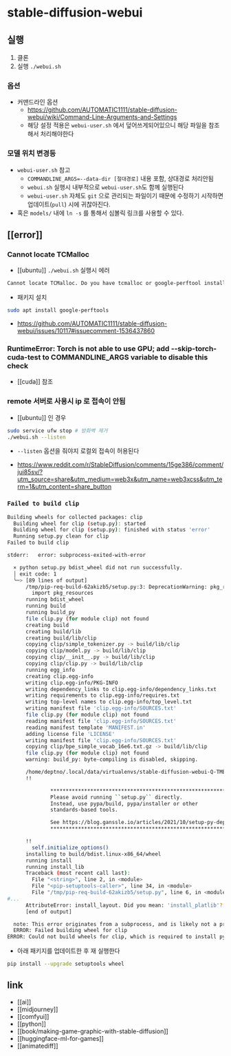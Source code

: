 # stable-diffusion-webui

## 실행
1. 클론
2. 실행 `./webui.sh`

### 옵션
- 커맨드라인 옵션
  + https://github.com/AUTOMATIC1111/stable-diffusion-webui/wiki/Command-Line-Arguments-and-Settings
  - 해당 설정 적용은 `webui-user.sh` 에서 덮어쓰게되어있으니 해당 파일을 참조해서 처리해야한다

###  모델 위치 변경등
- `webui-user.sh` 참고
  - `COMMANDLINE_ARGS=--data-dir [절대경로]` 내용 포함, 상대경로 처리안됨
  - `webui.sh` 실행시 내부적으로 `webui-user.sh`도 함께 실행된다
  - `webui-user.sh` 자체도 `git` 으로 관리되는 파일이기 때문에 수정하기 시작하면 업데이트(`pull`) 시에 귀찮아진다.
- 혹은 `models/` 내에 `ln -s` 를 통해서 심볼릭 링크를 사용할 수 있다.

## [[error]]
### Cannot locate TCMalloc
- [[ubuntu]] `./webui.sh` 실행시 에러
```sh 
Cannot locate TCMalloc. Do you have tcmalloc or google-perftool installed on your system? (improves CPU memory usage)
```
  - 패키지 설치
  ```sh 
  sudo apt install google-perftools
  ```
  + https://github.com/AUTOMATIC1111/stable-diffusion-webui/issues/10117#issuecomment-1536437860

### RuntimeError: Torch is not able to use GPU; add --skip-torch-cuda-test to COMMANDLINE_ARGS variable to disable this check
- [[cuda]] 참조

### remote 서버로 사용시 ip 로 접속이 안됨
- [[ubuntu]] 인 경우
```sh
sudo service ufw stop # 방화벽 제거
./webui.sh --listen
```
  - `--listen` 옵션을 줘야지 로컬외 접속이 허용된다
  + https://www.reddit.com/r/StableDiffusion/comments/15ge386/comment/jui85sv/?utm_source=share&utm_medium=web3x&utm_name=web3xcss&utm_term=1&utm_content=share_button
  
### `Failed to build clip`
```sh 
Building wheels for collected packages: clip
  Building wheel for clip (setup.py): started
  Building wheel for clip (setup.py): finished with status 'error'
  Running setup.py clean for clip
Failed to build clip

stderr:   error: subprocess-exited-with-error

  × python setup.py bdist_wheel did not run successfully.
  │ exit code: 1
  ╰─> [89 lines of output]
      /tmp/pip-req-build-62akizb5/setup.py:3: DeprecationWarning: pkg_resources is deprecated as an API. See https://setuptools.pypa.io/en/latest/pkg_resources.html
        import pkg_resources
      running bdist_wheel
      running build
      running build_py
      file clip.py (for module clip) not found
      creating build
      creating build/lib
      creating build/lib/clip
      copying clip/simple_tokenizer.py -> build/lib/clip
      copying clip/model.py -> build/lib/clip
      copying clip/__init__.py -> build/lib/clip
      copying clip/clip.py -> build/lib/clip
      running egg_info
      creating clip.egg-info
      writing clip.egg-info/PKG-INFO
      writing dependency_links to clip.egg-info/dependency_links.txt
      writing requirements to clip.egg-info/requires.txt
      writing top-level names to clip.egg-info/top_level.txt
      writing manifest file 'clip.egg-info/SOURCES.txt'
      file clip.py (for module clip) not found
      reading manifest file 'clip.egg-info/SOURCES.txt'
      reading manifest template 'MANIFEST.in'
      adding license file 'LICENSE'
      writing manifest file 'clip.egg-info/SOURCES.txt'
      copying clip/bpe_simple_vocab_16e6.txt.gz -> build/lib/clip
      file clip.py (for module clip) not found
      warning: build_py: byte-compiling is disabled, skipping.

      /home/deptno/.local/data/virtualenvs/stable-diffusion-webui-Q-TMEvtD/lib/python3.10/site-packages/setuptools/_distutils/cmd.py:66: SetuptoolsDeprecationWarning: setup.py install is deprecated.
      !!

              ********************************************************************************
              Please avoid running ``setup.py`` directly.
              Instead, use pypa/build, pypa/installer or other
              standards-based tools.

              See https://blog.ganssle.io/articles/2021/10/setup-py-deprecated.html for details.
              ********************************************************************************

      !!
        self.initialize_options()
      installing to build/bdist.linux-x86_64/wheel
      running install
      running install_lib
      Traceback (most recent call last):
        File "<string>", line 2, in <module>
        File "<pip-setuptools-caller>", line 34, in <module>
        File "/tmp/pip-req-build-62akizb5/setup.py", line 6, in <module>
#...
      AttributeError: install_layout. Did you mean: 'install_platlib'?
      [end of output]

  note: This error originates from a subprocess, and is likely not a problem with pip.
  ERROR: Failed building wheel for clip
ERROR: Could not build wheels for clip, which is required to install pyproject.toml-based projects
```
- 아래 패키지를 업데이트한 후 재 실행한다
```sh 
pip install --upgrade setuptools wheel
```

## link
- [[ai]]
- [[midjourney]]
- [[comfyui]]
- [[python]]
- [[book/making-game-graphic-with-stable-diffusion]]
- [[huggingface-ml-for-games]]
- [[animatediff]]
